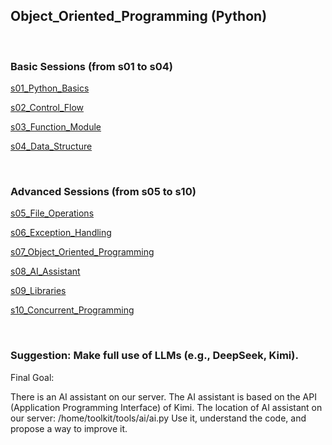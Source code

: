 

## Object_Oriented_Programming (Python)

<br>

### Basic Sessions (from s01 to s04)

[s01_Python_Basics](s01_Python_Basics)

[s02_Control_Flow](/s02_Control_Flow)

[s03_Function_Module](/s03_Function_Module)

[s04_Data_Structure](/s04_Data_Structure)

<br>

### Advanced Sessions (from s05 to s10)

[s05_File_Operations](/s05_File_Operations)

[s06_Exception_Handling](/s06_Exception_Handling)

[s07_Object_Oriented_Programming](/s07_Object_Oriented_Programming)

[s08_AI_Assistant](/s08_AI_Assistant)

[s09_Libraries](/s09_Libraries)

[s10_Concurrent_Programming](/s10_Concurrent_Programming)

<br>

### Suggestion: Make full use of LLMs (e.g., DeepSeek, Kimi).

Final Goal:

There is an AI assistant on our server.
The AI assistant is based on the API (Application Programming Interface) of Kimi.
The location of AI assistant on our server: /home/toolkit/tools/ai/ai.py
Use it, understand the code, and propose a way to improve it.







